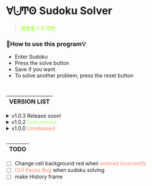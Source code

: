 # ∀⨃Ͳʘ Sudoku Solver
> <span style="color:#80FF00">영통중 1-2 12번 </span>

### 📢How to use this program💡
  - Enter Sudoku
- Press the solve button
- Save if you want
- To solve another problem, press the reset button

<br>

| VERSION LIST |
|---|

<details>
<summary>v1.0.3 Release soon!</summary>

> <span style="color:#FFB26E"> Scheduled to be released on December 01, 23
</span>

* [x] __program name change__ sudoku solver -> ∀⨃Ͳʘ Sudoku Solver
* [x] __add load function__
* [ ] __add history function__
* [x] __add menu__
</details>

<details>
<summary>v1.0.2 <span style="color:#9FFF6E">first-release</span></summary>

> <span style="color:#FFB26E"> first released November 24, 23 
</span>

* __Add Color for Selected Cells__
* __UI change__ (tkinter -> customtkinter)
* __bug improvement__
</details>

<details>
<summary>v1.0.0 <span style="color:#FF886E">Unreleased</span></summary>

> <span style="color:#FF886E"> Unreleased July 16, 23
</span>

* Add Color for Selected Cells
* UI change
* 
</details>

<br>

|TODO|
|---|
- [ ] Change cell background red when <span style="color:#FF886E">entered incorrectly</span>
- [ ] <span style="color:#FF886E">GUI Pause Bug</span> when sudoku solving
- [ ] make History frame

